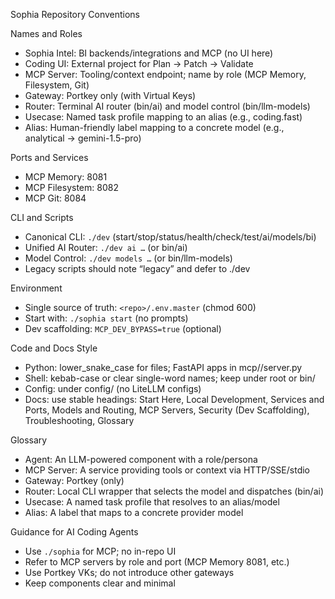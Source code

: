 Sophia Repository Conventions

Names and Roles
- Sophia Intel: BI backends/integrations and MCP (no UI here)
- Coding UI: External project for Plan → Patch → Validate
- MCP Server: Tooling/context endpoint; name by role (MCP Memory, Filesystem, Git)
- Gateway: Portkey only (with Virtual Keys)
- Router: Terminal AI router (bin/ai) and model control (bin/llm-models)
- Usecase: Named task profile mapping to an alias (e.g., coding.fast)
- Alias: Human-friendly label mapping to a concrete model (e.g., analytical → gemini-1.5-pro)

Ports and Services
- MCP Memory: 8081
- MCP Filesystem: 8082
- MCP Git: 8084

CLI and Scripts
- Canonical CLI: `./dev` (start/stop/status/health/check/test/ai/models/bi)
- Unified AI Router: `./dev ai …` (or bin/ai)
- Model Control: `./dev models …` (or bin/llm-models)
- Legacy scripts should note “legacy” and defer to ./dev

Environment
- Single source of truth: `<repo>/.env.master` (chmod 600)
- Start with: `./sophia start` (no prompts)
- Dev scaffolding: `MCP_DEV_BYPASS=true` (optional)

Code and Docs Style
- Python: lower_snake_case for files; FastAPI apps in mcp/<name>/server.py
- Shell: kebab-case or clear single-word names; keep under root or bin/
- Config: under config/ (no LiteLLM configs)
- Docs: use stable headings: Start Here, Local Development, Services and Ports, Models and Routing, MCP Servers, Security (Dev Scaffolding), Troubleshooting, Glossary

Glossary
- Agent: An LLM-powered component with a role/persona
- MCP Server: A service providing tools or context via HTTP/SSE/stdio
- Gateway: Portkey (only)
- Router: Local CLI wrapper that selects the model and dispatches (bin/ai)
- Usecase: A named task profile that resolves to an alias/model
- Alias: A label that maps to a concrete provider model

Guidance for AI Coding Agents
- Use `./sophia` for MCP; no in-repo UI
- Refer to MCP servers by role and port (MCP Memory 8081, etc.)
- Use Portkey VKs; do not introduce other gateways
- Keep components clear and minimal
